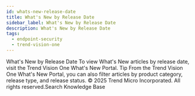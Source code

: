 ```yaml
---
id: whats-new-release-date
title: What's New by Release Date
sidebar_label: What's New by Release Date
description: What's New by Release Date
tags:
  - endpoint-security
  - trend-vision-one
---
```


 What's New by Release Date To view What's New articles by release date, visit the Trend Vision One What's New Portal. Tip From the Trend Vision One What's New Portal, you can also filter articles by product category, release type, and release status. © 2025 Trend Micro Incorporated. All rights reserved.Search Knowledge Base